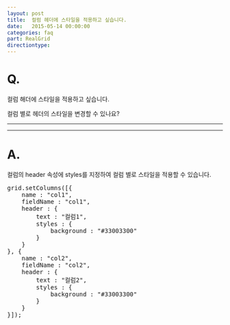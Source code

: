 ```yaml
---
layout: post
title:  컬럼 헤더에 스타일을 적용하고 싶습니다.
date:   2015-05-14 00:00:00
categories: faq
part: RealGrid
directiontype: 
---
```


# Q.

컬럼 해더에 스타일을 적용하고 싶습니다.

컬럼 별로 헤더의 스타일을 변경할 수 있나요?

---
***

# A.

컬럼의 header 속성에 styles를 지정하여 컬럼 별로 스타일을 적용할 수 있습니다.


<pre class="prettyprint">
grid.setColumns([{
	name : "col1",
	fieldName : "col1",
	header : {
		text : "컬럼1",
		styles : {
			background : "#33003300"
		}
	}
}, {
	name : "col2",
	fieldName : "col2",
	header : {
		text : "컬럼2",
		styles : {
			background : "#33003300"
		}
	}
}]);
</pre>

